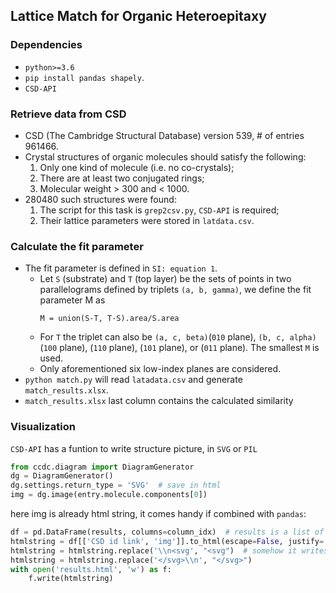 ## Lattice Match for Organic Heteroepitaxy

### Dependencies
- `python>=3.6`
- `pip install pandas shapely`.
- `CSD-API`

### Retrieve data from CSD
- CSD (The Cambridge Structural Database) version 539, # of entries 961466.
- Crystal structures of organic molecules should satisfy the following:
  1. Only one kind of molecule (i.e. no co-crystals);
  2. There are at least two conjugated rings;
  3. Molecular weight > 300 and < 1000.
- 280480 such structures were found:
  1. The script for this task is `grep2csv.py`, `CSD-API` is required;
  2. Their lattice parameters were stored in `latdata.csv`.

### Calculate the fit parameter
- The fit parameter is defined in `SI: equation 1`.
  - Let `S` (substrate) and `T` (top layer) be the sets of points in two parallelograms defined 
  by triplets `(a, b, gamma)`,
  we define the fit parameter M as
      ```
      M = union(S-T, T-S).area/S.area
      ```
  - For `T` the triplet can also be `(a, c, beta)`(`010` plane),
  `(b, c, alpha)`(`100` plane), (`110` plane), (`101` plane), or (`011` plane). The smallest `M` is used.
  - Only aforementioned six low-index planes are considered.
- `python match.py` will read `latadata.csv` and generate `match_results.xlsx`.
- `match_results.xlsx` last column contains the calculated similarity

### Visualization
`CSD-API` has a funtion to write structure picture, in `SVG` or `PIL`
```python
from ccdc.diagram import DiagramGenerator
dg = DiagramGenerator()
dg.settings.return_type = 'SVG'  # save in html
img = dg.image(entry.molecule.components[0])
```
here img is already html string, it comes handy if combined with `pandas`:
```python
df = pd.DataFrame(results, columns=column_idx)  # results is a list of lists
htmlstring = df[['CSD id link', 'img']].to_html(escape=False, justify='center')
htmlstring = htmlstring.replace('\\n<svg', "<svg")  # somehow it writes an additional \n
htmlstring = htmlstring.replace('</svg>\\n', "</svg>")
with open('results.html', 'w') as f:
    f.write(htmlstring)
```
